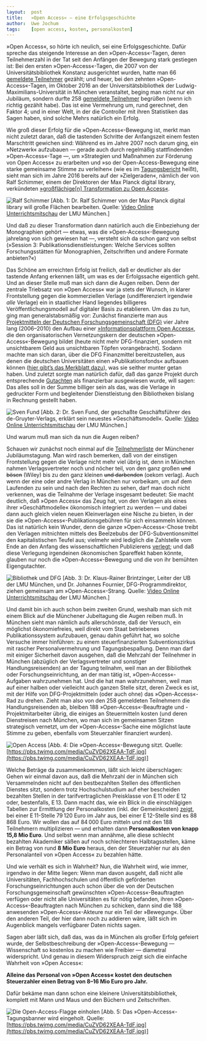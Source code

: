 ```yaml
---
layout:  post
title:   »Open Access« — eine Erfolgsgeschichte
author:  Uwe Jochum
tags:    [open access, kosten, personalkosten]
---
```


»Open Access«, so hörte ich neulich, sei eine
Erfolgsgeschichte. Dafür spreche das steigende Interesse an den
»Open-Access«-Tagen, deren Teilnehmerzahl in der Tat seit den
Anfängen der Bewegung stark gestiegen ist: Bei den ersten
»Open-Access«-Tagen, die 2007 von der Universitätsbibliothek
Konstanz ausgerichtet wurden, hatte man 66 [gemeldete
Teilnehmer](https://open-access.net/community/open-access-tage/open-access-tage-2007-konstanz/teilnehmerinnen/)
gezählt; und heuer, bei den zehnten »Open-Access«-Tagen, im
Oktober 2016 an der Universitätsbibliothek der
Ludwig-Maximilians-Universität in München veranstaltet, beging
man nicht nur ein Jubiläum, sondern durfte 258 [gemeldete
Teilnehmer](https://open-access.net/community/open-access-tage/open-access-tage-2016-muenchen/teilnehmerinnen/#c2214)
begrüßen (wenn ich richtig gezählt habe). Das ist eine Vermehrung
um, rund gerechnet, den Faktor 4; und in einer Welt, in der die
Controller mit ihren Statistiken das Sagen haben, sind solche
Mehrs natürlich ein Erfolg.

Wie groß dieser Erfolg für die »Open-Access«-Bewegung ist, merkt
man nicht zuletzt daran, daß die tastenden Schritte der
Anfangszeit einem festen Marschtritt gewichen sind: Während es im
Jahre 2007 noch darum ging, ein »Netzwerk« aufzubauen — gerade
auch durch regelmäßig stattfindenden »Open-Access«-Tage —, um
»Strategien und Maßnahmen zur Förderung von Open Access« zu
erarbeiten und »so der Open-Access-Bewegung eine starke
gemeinsame Stimme zu verleihen« (wie es im
[Tagungsbericht](http://nbn-resolving.de/urn:nbn:de:bsz:352-opus-48332)
heißt), sieht man sich im Jahre 2016 bereits auf der
»Zielgeraden«, nämlich der von Ralf Schimmer, einem der
Direktoren der Max Planck digital library, verkündeten
[»großflächige[n] Transformation zu Open
Access«](https://open-access.net/community/open-access-tage/open-access-tage-2016-muenchen/programm/).


![Ralf Schimmer](/5artikel/material/oat-16-muenchen-schimmer-2016-12-07.png
"Dr. Ralf Schimmer von der Max Planck digital library")
[Abb. 1: Dr. Ralf Schimmer von der Max Planck digital library
will große Flächen bearbeiten. Quelle: [Video Online
Unterrichtsmitschau](https://videoonline.edu.lmu.de/de/node/8216)
der LMU München.]

Und daß zu dieser Transformation dann natürlich
auch die Einbeziehung der Monographien gehört — etwas, was die
»Open-Access«-Bewegung jahrelang von sich gewiesen hat —,
versteht sich da schon ganz von selbst (»Session 3:
Publikationsdienstleistungen: Welche Services sollten
Forschungsstätten für Monographien, Zeitschriften und andere
Formate anbieten?«)

Das Schöne am erreichten Erfolg ist freilich, daß er deutlicher
als der tastende Anfang erkennen läßt, um was es der Erfolgssache
eigentlich geht. Und an dieser Stelle muß man sich dann die Augen
reiben. Denn der zentrale Triebsatz von »Open Access« war ja
stets der Wunsch, in klarer Frontstellung gegen die kommerziellen
Verlage (undifferenziert irgendwie *alle* Verlage) ein in
staatlicher Hand liegendes billigeres Veröffentlichungsmodell auf
digitaler Basis zu etablieren. Um das zu tun, ging man
generalstabsmäßig vor: Zunächst finanzierte man aus
[Projektmitteln der Deutschen Forschungsgemeinschaft
(DFG)](http://gepris.dfg.de/gepris/projekt/30757803) vier Jahre
lang (2006–2010) den Aufbau einer [»Informationsplattform Open
Access«](http://www.open-access.net), die den organisatorischen
Vernetzungskern der deutschen »Open-Access«-Bewegung bildet
(heute nicht mehr DFG-finanziert, sondern mit unsichtbarem Geld
aus unsichtbaren Töpfen vorangebracht). Sodann machte man sich
daran, über die DFG Finanzmittel bereitzustellen, aus denen die
deutschen Universitäten einen »Publikationsfonds« aufbauen können
([hier gibt’s das Merkblatt
dazu](http://www.dfg.de/formulare/12_20/12_20_de.pdf)), was sie
seither munter getan haben. Und zuletzt sorgte man natürlich
dafür, daß das ganze Projekt durch entsprechende
[Gutachten](http://www.b-i-t-online.de/heft/2015-05-sommerinterview.pdf)
als finanzierbar ausgewiesen wurde, will sagen: Das alles soll in
der Summe billiger sein als das, was die Verlage in gedruckter
Form und begleitender Dienstleistung den Bibliotheken bislang in
Rechnung gestellt haben.

![Sven
Fund](/5artikel/material/oat-16-muenchen-fund-2016-12-07.png
"Dr. Sven Fund, Geschäftsführer von Knowledge Unlached") [Abb. 2:
Dr. Sven Fund, der geschaßte Geschäftsführer des
de-Gruyter-Verlags, erklärt sein neuestes
»Geschäftsmodell«. Quelle: [Video Online
Unterrichtsmitschau](https://videoonline.edu.lmu.de/de/node/8219)
der LMU München.]

Und warum muß man sich da nun die Augen reiben? 

Schauen wir zunächst noch einmal auf die
[Teilnehmerliste](https://open-access.net/community/open-access-tage/open-access-tage-2016-muenchen/teilnehmerinnen/#c2214)
der Münchener Jubiläumstagung. Man wird rasch bemerken, daß von
der einstigen Frontstellung gegen die Verlage nicht mehr viel
übrig ist, denn in München nahmen Verlagsvertreter noch und
nöcher teil, von den ganz großen <s>und bösen</s> (Wiley) bis zu den
ganz kleinen <s>und darbenden</s> (oekom verlag). Auch wenn der
eine oder andre Verlag in München nur vorbeikam, um auf dem
Laufenden zu sein und nach den Rechten zu sehen, darf man doch
nicht verkennen, was die Teilnahme der Verlage insgesamt
bedeutet: Sie macht deutlich, daß »Open Access« das Zeug hat, von
den Verlagen als eines ihrer »Geschäftmodelle« ökonomisch
integriert zu werden — und dabei dann auch gleich vielen neuen
Kleinverlagen eine Nische zu bieten, in der sie die
»Open-Access«-Publikationsgebühren für sich einsammeln
können. Das ist natürlich kein Wunder, denn die ganze
»Open-Access«-Chose treibt den Verlagen mitnichten mittels des
Beelzebubs der DFG-Subventionsmittel den kapitalistischen Teufel
aus; vielmehr wird lediglich die Zahlstelle vom Ende an den
Anfang des wissenschaftlichen Publizierens
[verlegt](https://uwejochum.github.io/5artikel/politik/open%20access/2016/12/01/oekonomie-open-access/);
und daß diese Verlegung irgendeinen ökonomischen Spareffekt haben
könnte, glauben nur noch die »Open-Access«-Bewegung und die von
ihr bemühten Eigengutachter.

![Bibliothek und
DFG](/5artikel/material/oat-16-muenchen-2016-brintzinger-fournier-2016-12-07.png
"Dr. Brintzinger und Dr. Fournier") [Abb. 3: Dr. Klaus-Rainer
Brintzinger, Leiter der UB der LMU München, und Dr. Johannes
Fournier, DFG-Programmdirektor, ziehen gemeinsam am
»Open-Access«-Strang. Quelle: [Video Online
Unterrichtsmitschau](https://videoonline.edu.lmu.de/de/node/8220)
der LMU München.]

Und damit bin ich auch schon beim zweiten Grund, weshalb man sich
mit einem Blick auf die Münchener Jubeltagung die Augen reiben
muß. In München sieht man nämlich aufs allerschönste, daß der
Versuch, ein möglichst ökonomiefreies, weil direkt vom Staat
betriebenes Publikationssystem aufzubauen, genau dahin geführt
hat, wo solche Versuche immer hinführen: zu einem
steuerfinanzierten Subventionszirkus mit rascher
Personalvermehrung und Tagungsbespaßung. Denn man darf mit
einiger Sicherheit davon ausgehen, daß die Mehrzahl der
Teilnehmer in München (abzüglich der Verlagsvertreter und
sonstiger Handlungsreisenden) an der Tagung teilnahm, weil man an
der Bibliothek oder Forschungseinrichtung, an der man tätig ist,
»Open-Access«-Aufgaben wahrzunehmen hat. Und die hat man
wahrzunehmen, weil man auf einer halben oder vielleicht auch
ganzen Stelle sitzt, deren Zweck es ist, mit der Hilfe von
DFG-Projektmitteln (oder auch ohne) das »Open-Access«-Rad zu
drehen. Zieht man also von den 258 gemeldeten Teilnehmern die
Handlungsreisenden ab, bleiben 188 »Open-Access«-Beauftragte und
-Projektmitarbeiter übrig, die einiges an Steuermitteln kosten
(und deren Dienstreisen nach München, wo man sich im gemeinsamen
Sitzen strategisch vernetzt, um der »Open-Access«-Sache eine
möglichst laute Stimme zu geben, ebenfalls vom Steuerzahler
finanziert wurden).

![Open Access](https://pbs.twimg.com/media/CuZVD62XEAA-TdF.jpg
"Tagungsteilnehmer") [Abb. 4: Die »Open-Access«-Bewegung
sitzt. Quelle:
[https://pbs.twimg.com/media/CuZVD62XEAA-TdF.jpg](https://pbs.twimg.com/media/CuZVD62XEAA-TdF.jpg)]

Welche Beträge da zusammenkommen, läßt sich leicht überschlagen:
Gehen wir einmal davon aus, daß die Mehrzahl der in München sich
Versammelnden nicht auf den bestbezahlten Stellen des
öffentlichen Dienstes sitzt, sondern trotz Hochschulstudium auf
eher bescheiden bezahlten Stellen in der tarifvertraglichen
Preisklasse von E&thinsp;11 oder E&thinsp;12 oder, bestenfalls, E&thinsp;13. Dann macht
das, wie ein Blick in die einschlägigen Tabellen zur Ermittlung
der Personalkosten (inkl. der Gemeinkosten)
[zeigt](http://www.verwaltungsvorschriften-im-internet.de/pdf/BMF-IIIA1-20110509-SF-A001.pdf),
bei einer E&thinsp;11-Stelle 79&thinsp;120 Euro im Jahr aus, bei einer E&thinsp;12-Stelle
sind es 88&thinsp;868 Euro. Wir wollen das auf 84&thinsp;000 Euro mitteln und mit
den 188 Teilnehmern multiplizieren — und erhalten dann
**Personalkosten von knapp 15,8 Mio Euro**. Und selbst wenn man
annähme, alle diese schlecht bezahlten Akademiker säßen auf noch
schlechteren Halbtagsstellen, käme ein Betrag von rund **8 Mio
Euro** heraus, den der Steuerzahler nur als den Personalanteil
von »Open Access« zu bezahlen hätte.

Und wie verhält es sich in Wahrheit? Nun, die Wahrheit wird, wie
immer, irgendwo in der Mitte liegen: Wenn man davon ausgeht, daß
nicht alle Universitäten, Fachhochschulen und öffentlich
geförderten Forschungseinrichtungen auch schon über die von der
Deutschen Forschungsgemeinschaft gewünschten
»Open-Access«-Beauftragten verfügen oder nicht alle Universitäten
es für nötig befanden, ihren »Open-Access«-Beauftragten nach
München zu schicken, dann sind die 188 anwesenden
»Open-Access«-Akteure nur ein Teil der »Bewegung«. Über den
anderen Teil, der hier dann noch zu addieren wäre, läßt sich im
Augenblick mangels verfügbarer Daten nichts sagen.

Sagen aber läßt sich, daß das, was da in München als großer
Erfolg gefeiert wurde, der Selbstbeschreibung der
»Open-Access«-Bewegung — Wissenschaft so kostenlos zu machen wie
Freibier — diametral widerspricht. Und genau in diesem
Widerspruch zeigt sich die einfache Wahrheit von »Open Access«:

**Alleine das Personal von »Open Access« kostet den deutschen
Steuerzahler einen Betrag von 8–16 Mio Euro pro Jahr.**

Dafür bekäme man dann schon eine kleinere Universitätsbibliothek,
komplett mit Mann und Maus und den Büchern und Zeitschriften.

![Die Open-Access-Flagge
einholen](https://pbs.twimg.com/media/Cujs4-uWYAA6pnE.jpg "Das
Münchener Tagungsbanner") [Abb. 5: Das
»Open-Access«-Tagungsbanner wird eingeholt. Quelle:
[https://pbs.twimg.com/media/CuZVD62XEAA-TdF.jpg](https://pbs.twimg.com/media/CuZVD62XEAA-TdF.jpg)]

